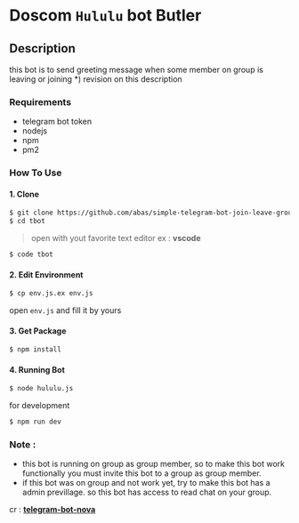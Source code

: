 # Doscom `Hululu` bot Butler
## Description
this bot is to send greeting message when some member on group is leaving or joining
*) revision on this description

### Requirements
* telegram bot token
* nodejs
* npm
* pm2

### How To Use

#### 1. Clone

``` bash
$ git clone https://github.com/abas/simple-telegram-bot-join-leave-group.git tbot
$ cd tbot
```
> open with yout favorite text editor ex : __vscode__

``` bash
$ code tbot
```

#### 2. Edit Environment

``` bash
$ cp env.js.ex env.js
```

open `env.js` and fill it by yours

#### 3. Get Package

``` bash
$ npm install
```

#### 4. Running Bot

``` bash
$ node hululu.js
```

for development
``` bash
$ npm run dev
```

### Note :
- this bot is running on group as group member, so to make this bot work functionally you must invite this bot to a group as group member.
- if this bot was on group and not work yet, try to make this bot has a admin previllage. so this bot has access to read chat on your group.


cr : [**telegram-bot-nova**](https://www.npmjs.com/package/telegram-bot-nova)
